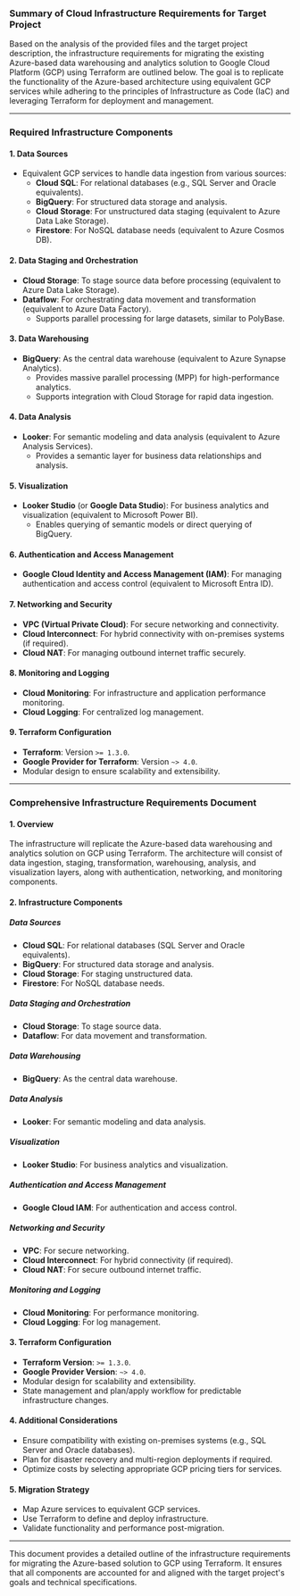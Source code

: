 ### Summary of Cloud Infrastructure Requirements for Target Project

Based on the analysis of the provided files and the target project description, the infrastructure requirements for migrating the existing Azure-based data warehousing and analytics solution to Google Cloud Platform (GCP) using Terraform are outlined below. The goal is to replicate the functionality of the Azure-based architecture using equivalent GCP services while adhering to the principles of Infrastructure as Code (IaC) and leveraging Terraform for deployment and management.

---

### Required Infrastructure Components

#### 1. **Data Sources**
   - Equivalent GCP services to handle data ingestion from various sources:
     - **Cloud SQL**: For relational databases (e.g., SQL Server and Oracle equivalents).
     - **BigQuery**: For structured data storage and analysis.
     - **Cloud Storage**: For unstructured data staging (equivalent to Azure Data Lake Storage).
     - **Firestore**: For NoSQL database needs (equivalent to Azure Cosmos DB).

#### 2. **Data Staging and Orchestration**
   - **Cloud Storage**: To stage source data before processing (equivalent to Azure Data Lake Storage).
   - **Dataflow**: For orchestrating data movement and transformation (equivalent to Azure Data Factory).
     - Supports parallel processing for large datasets, similar to PolyBase.

#### 3. **Data Warehousing**
   - **BigQuery**: As the central data warehouse (equivalent to Azure Synapse Analytics).
     - Provides massive parallel processing (MPP) for high-performance analytics.
     - Supports integration with Cloud Storage for rapid data ingestion.

#### 4. **Data Analysis**
   - **Looker**: For semantic modeling and data analysis (equivalent to Azure Analysis Services).
     - Provides a semantic layer for business data relationships and analysis.

#### 5. **Visualization**
   - **Looker Studio** (or **Google Data Studio**): For business analytics and visualization (equivalent to Microsoft Power BI).
     - Enables querying of semantic models or direct querying of BigQuery.

#### 6. **Authentication and Access Management**
   - **Google Cloud Identity and Access Management (IAM)**: For managing authentication and access control (equivalent to Microsoft Entra ID).

#### 7. **Networking and Security**
   - **VPC (Virtual Private Cloud)**: For secure networking and connectivity.
   - **Cloud Interconnect**: For hybrid connectivity with on-premises systems (if required).
   - **Cloud NAT**: For managing outbound internet traffic securely.

#### 8. **Monitoring and Logging**
   - **Cloud Monitoring**: For infrastructure and application performance monitoring.
   - **Cloud Logging**: For centralized log management.

#### 9. **Terraform Configuration**
   - **Terraform**: Version `>= 1.3.0`.
   - **Google Provider for Terraform**: Version `~> 4.0`.
   - Modular design to ensure scalability and extensibility.

---

### Comprehensive Infrastructure Requirements Document

#### **1. Overview**
The infrastructure will replicate the Azure-based data warehousing and analytics solution on GCP using Terraform. The architecture will consist of data ingestion, staging, transformation, warehousing, analysis, and visualization layers, along with authentication, networking, and monitoring components.

#### **2. Infrastructure Components**
##### **Data Sources**
- **Cloud SQL**: For relational databases (SQL Server and Oracle equivalents).
- **BigQuery**: For structured data storage and analysis.
- **Cloud Storage**: For staging unstructured data.
- **Firestore**: For NoSQL database needs.

##### **Data Staging and Orchestration**
- **Cloud Storage**: To stage source data.
- **Dataflow**: For data movement and transformation.

##### **Data Warehousing**
- **BigQuery**: As the central data warehouse.

##### **Data Analysis**
- **Looker**: For semantic modeling and data analysis.

##### **Visualization**
- **Looker Studio**: For business analytics and visualization.

##### **Authentication and Access Management**
- **Google Cloud IAM**: For authentication and access control.

##### **Networking and Security**
- **VPC**: For secure networking.
- **Cloud Interconnect**: For hybrid connectivity (if required).
- **Cloud NAT**: For secure outbound internet traffic.

##### **Monitoring and Logging**
- **Cloud Monitoring**: For performance monitoring.
- **Cloud Logging**: For log management.

#### **3. Terraform Configuration**
- **Terraform Version**: `>= 1.3.0`.
- **Google Provider Version**: `~> 4.0`.
- Modular design for scalability and extensibility.
- State management and plan/apply workflow for predictable infrastructure changes.

#### **4. Additional Considerations**
- Ensure compatibility with existing on-premises systems (e.g., SQL Server and Oracle databases).
- Plan for disaster recovery and multi-region deployments if required.
- Optimize costs by selecting appropriate GCP pricing tiers for services.

#### **5. Migration Strategy**
- Map Azure services to equivalent GCP services.
- Use Terraform to define and deploy infrastructure.
- Validate functionality and performance post-migration.

---

This document provides a detailed outline of the infrastructure requirements for migrating the Azure-based solution to GCP using Terraform. It ensures that all components are accounted for and aligned with the target project's goals and technical specifications.